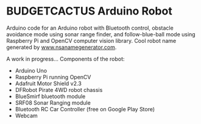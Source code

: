 # BUDGETCACTUS Arduino Robot
Arduino code for an Arduino robot with Bluetooth control, obstacle avoidance mode using sonar range finder, and follow-blue-ball mode using Raspberry Pi and OpenCV computer vision library. Cool robot name generated by www.nsanamegenerator.com. 

A work in progress... Components of the robot:

- Arduino Uno
- Raspberry Pi running OpenCV
- Adafruit Motor Shield v2.3
- DFRobot Pirate 4WD robot chassis
- BlueSmirf bluetooth module
- SRF08 Sonar Ranging module
- Bluetooth RC Car Controller (free on Google Play Store)
- Webcam 
